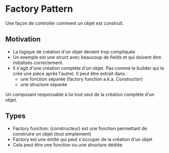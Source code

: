 # Factory Pattern

Une façon de controller comment un objet est construit.

## Motivation

- La logique de création d'un objet devient trop compliquée
- Un exemple est une struct avec beaucoup de fields et qui doivent être initialisés correctement.
- Il s'agit d'une création complète d'un objet. Pas comme le builder qui le créé une pièce après l'autre). Il peut être extrait dans : 
  - une fonction séparée (factory function a.k.a. Constructor)
  - une structure séparée
    
Un composant responsable à lui tout seul de la création complète d'un objet. 

## Types

- Factory function: (constructeur) est une fonction permettant de construire un objet (tout simplement)
- Factory est une entité qui peut s'occuper de la création d'un objet
- Cela peut être une function ou une structure dédiée
